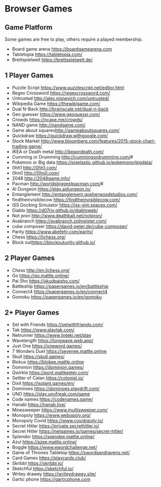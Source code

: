# Browser Games

## Game Platform

Some games are free to play, others require a played membership.

- Board game arena <https://boardgamearena.com>
- Tabletopia <https://tabletopia.com/>
- Brettspielwelt <https://brettspielwelt.de/>

## 1 Player Games

- Puzzle Script <https://www.puzzlescript.net/editor.html>
- Regex Crossword <https://regexcrossword.com/>
- Untrusted <http://alex.nisnevich.com/untrusted/>
- Wikipedia Game <https://thewikigame.com/>
- Dual N-Back <http://brainscale.net/dual-n-back>
- Geo guesser <https://www.geoguessr.com/>
- Crowds <https://ncase.me/crowds/>
- NAND game <http://nandgame.com/>
- Game about squares<http://gameaboutsquares.com/>
- Quickdraw <https://quickdraw.withgoogle.com/>
- Stock Market <http://www.bloomberg.com/features/2015-stock-chart-trading-game/>
- IKEA or Death metal <http://ikeaordeath.com/>
- Cumming or Drumming <http://cummingordrumming.com/>#
- Pokemon or Big data <https://pixelastic.github.io/pokemonorbigdata/>
- 0hh1 <http://0hh1.com/>
- 0hn0 <http://0hn0.com/>
- 2048 <http://2048game.info/>
- Pacman <http://worldsbiggestpacman.com/>#
- AI Dungeon <https://play.aidungeon.io/>
- Entanglement <http://entanglement.gopherwoodstudios.com/>
- findtheinvisiblecow <https://findtheinvisiblecow.com/>
- ISS Docking Simulator <https://iss-sim.spacex.com/>
- Diablo <https://d07riv.github.io/diabloweb/>
- Not pron <http://www.deathball.net/notpron/>
- Avabranch <https://avabranch.zolmeister.com/>
- cube composer <https://david-peter.de/cube-composer/>
- Parity <https://www.abefehr.com/parity/>
- Chess <https://lichess.org/>
- Block out<https://blockoutunity.github.io/>

## 2 Player Games

- Chess <http://en.lichess.org/>
- Go <https://go.mattle.online/>
- Pai Sho <https://skudpaisho.com/>
- Battleship <https://papergames.io/en/battleship>
- Connect4 <https://papergames.io/en/connect4>
- Gomoku <https://papergames.io/en/gomoku>

## 2+ Player Games

- Set with Friends <https://setwithfriends.com/>
- Tak <https://www.playtak.com/>
- Netrunner <https://www.jinteki.net/play>
- Wavelength <https://longwave.web.app/>
- Just One <https://oneword.games/>
- 7 Wonders Duel <https://sevenee.mattle.online>
- Skull <https://skull.games/>
- Blokus <https://blokee.mattle.online>
- Dominion <https://dominion.games/>
- Qwirkle <https://pont.mattkeeter.com/>
- Settler of Catan <https://colonist.io/>
- Dixit <https://isolant.games/en/>
- Dominoes <https://dominoes.playdrift.com/>
- UNO <https://play.unofreak.com/game>
- Code names <https://codenames.game/>
- Hanabi <https://hanab.live/>
- Minesweeper <https://www.multisweeper.com/>
- Monopoly <https://www.webopoly.org/>
- Monopoly Covid <https://www.covidopoly.io/>
- Secret Hitler <https://private.secrethitler.io/>
- Secret Hitler <https://netgames.io/games/secret-hitler/>
- Splendor <https://spendee.mattle.online/>
- Azul <https://azee.mattle.online/>
- Boggle <https://www.ewordchallenge.net/>
- Game of Thrones Tabletop <https://swordsandravens.net/>
- Card Games <https://playcards.club/>
- Skribbl <https://skribbl.io/>
- Sketchful <https://sketchful.io/>
- Writey drawey <https://writeydrawey.site/>
- Gartic phone <https://garticphone.com>
